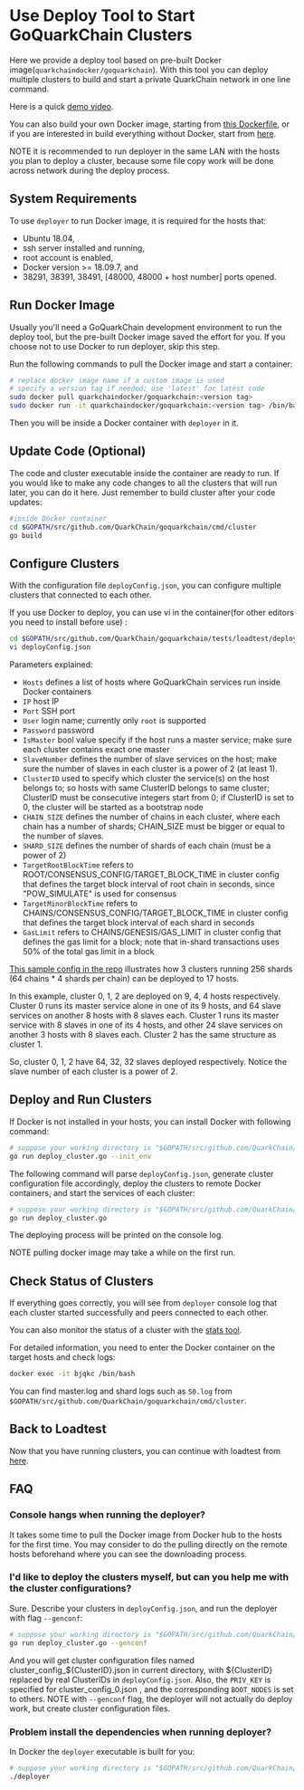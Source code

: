 # Use Deploy Tool to Start GoQuarkChain Clusters

Here we provide a deploy tool based on pre-built Docker image(`quarkchaindocker/goquarkchain`). With this tool you can deploy multiple clusters to build 
and start a private QuarkChain network in one line command. 

Here is a quick [demo video](https://www.youtube.com/watch?v=0_aME3vUILQ).

You can also build your own Docker image, starting from [this Dockerfile](../../../docker/Dockerfile), or if you are 
interested in build everything without Docker, start from [here](../../../README.md#development-setup). 

NOTE it is recommended to run deployer in the same LAN with the hosts you plan to deploy a cluster, because some file copy work 
will be done across network during the deploy process. 

## System Requirements

To use `deployer` to run Docker image, it is required for the hosts that:

   - Ubuntu 18.04, 
   - ssh server installed and running,
   - root account is enabled, 
   - Docker version >= 18.09.7, and
   - 38291, 38391, 38491, [48000, 48000 + host number] ports opened.

## Run Docker Image

Usually you'll need a GoQuarkChain development environment to run the deploy tool, but the pre-built Docker image 
saved the effort for you. If you choose not to use Docker to run deployer, skip this step.

Run the following commands to pull the Docker image and start a container:

```bash
# replace docker image name if a custom image is used
# specify a version tag if needed; use 'latest' for latest code 
sudo docker pull quarkchaindocker/goquarkchain:<version tag>
sudo docker run -it quarkchaindocker/goquarkchain:<version tag> /bin/bash 
```
Then you will be inside a Docker container with `deployer` in it.

## Update Code (Optional)
The code and cluster executable inside the container are ready to run. 
If you would like to make any code changes to all the clusters that will run later, you can do it here. 
Just remember to build cluster after your code updates:
```bash
#inside Docker container
cd $GOPATH/src/github.com/QuarkChain/goquarkchain/cmd/cluster
go build
```

## Configure Clusters
With the configuration file `deployConfig.json`, you can configure multiple clusters that connected to each other. 

If you use Docker to deploy, you can use vi in the container(for other editors you need to install before use) :
```bash
cd $GOPATH/src/github.com/QuarkChain/goquarkchain/tests/loadtest/deployer
vi deployConfig.json
```
Parameters explained:
- `Hosts` defines a list of hosts where GoQuarkChain services run inside Docker containers
- `IP` host IP
- `Port` SSH port
- `User` login name; currently only `root` is supported
- `Password` password
- `IsMaster` bool value specify if the host runs a master service; make sure each cluster contains exact one master 
- `SlaveNumber` defines the number of slave services on the host; make sure the number of slaves in each cluster is a power of 2 (at least 1).
- `ClusterID` used to specify which cluster the service(s) on the host belongs to; so hosts with same ClusterID belongs 
to same cluster; ClusterID must be consecutive integers start from 0; if ClusterID is set to 0, the cluster will be 
started as a bootstrap node
- `CHAIN_SIZE` defines the number of chains in each cluster, where each chain has a number of shards; CHAIN_SIZE must be bigger or equal to the number of slaves.
- `SHARD_SIZE` defines the number of shards of each chain (must be a power of 2)
- `TargetRootBlockTime` refers to ROOT/CONSENSUS_CONFIG/TARGET_BLOCK_TIME in cluster config that defines the target block interval of root chain in seconds, since "POW_SIMULATE" is used for consensus
- `TargetMinorBlockTime` refers to CHAINS/CONSENSUS_CONFIG/TARGET_BLOCK_TIME in cluster config that defines the target block interval of each shard in seconds
- `GasLimit` refers to CHAINS/GENESIS/GAS_LIMIT in cluster config that defines the gas limit for a block; note that in-shard transactions uses 50% of the total gas limit in a block

[This sample config in the repo](./deployConfig-sample.json) illustrates how 3 clusters running 256 shards
(64 chains * 4 shards per chain) can be deployed to 17 hosts.

In this example, cluster 0, 1, 2 are deployed on 9, 4, 4 hosts respectively. 
Cluster 0 runs its master service alone in one of its 9 hosts, and 64 slave services on another 8 hosts with 8 slaves each.
Cluster 1 runs its master service with 8 slaves in one of its 4 hosts, and other 24 slave services on another 3 hosts with 8 slaves each.
Cluster 2 has the same structure as cluster 1.

So, cluster 0, 1, 2 have 64, 32, 32 slaves deployed respectively. Notice the slave number of each cluster is a power of 2. 

## Deploy and Run Clusters

If Docker is not installed in your hosts, you can install Docker with following command: 
```bash
# suppose your working directory is "$GOPATH/src/github.com/QuarkChain/goquarkchain/tests/loadtest/deployer"
go run deploy_cluster.go --init_env
```
The following command will parse `deployConfig.json`, generate cluster configuration file accordingly, deploy the clusters to remote Docker 
containers, and start the services of each cluster:

```bash
# suppose your working directory is "$GOPATH/src/github.com/QuarkChain/goquarkchain/tests/loadtest/deployer"
go run deploy_cluster.go
```
The deploying process will be printed on the console log. 

NOTE pulling docker image may take a while on the first run.

## Check Status of Clusters

If everything goes correctly, you will see from `deployer` console log that each cluster started successfully and peers connected to each other.

You can also monitor the status of a cluster with the [stats tool](../../../cmd/stats).

For detailed information, you need to enter the Docker container on the target hosts and check logs: 
```bash
docker exec -it bjqkc /bin/bash
```
You can find master.log and shard logs such as `S0.log` from `$GOPATH/src/github.com/QuarkChain/goquarkchain/cmd/cluster`.
 
## Back to Loadtest

Now that you have running clusters, you can continue with loadtest from [here](../README.md#start-mining).

## FAQ

### Console hangs when running the deployer?
It takes some time to pull the Docker image from Docker hub to the hosts for the first time. 
You may consider to do the pulling directly on the remote hosts beforehand where you can see the downloading process.

### I'd like to deploy the clusters myself, but can you help me with the cluster configurations?
Sure. Describe your clusters in `deployConfig.json`, and run the deployer with flag `--genconf`:

```bash
# suppose your working directory is "$GOPATH/src/github.com/QuarkChain/goquarkchain/tests/loadtest/deployer"
go run deploy_cluster.go --genconf
```
And you will get cluster configuration files named cluster_config_${ClusterID}.json in current directory, with ${ClusterID} replaced by real ClusterIDs in `deployConfig.json`.
Also, the `PRIV_KEY` is specified for cluster_config_0.json , and the corresponding `BOOT_NODES` is set to others.
NOTE with `--genconf` flag, the deployer will not actually do deploy work, but create cluster configuration files.

### Problem install the dependencies when running deployer?
In Docker the `deployer` executable is built for you:
```bash
# suppose your working directory is "$GOPATH/src/github.com/QuarkChain/goquarkchain/tests/loadtest/deployer"
./deployer
```